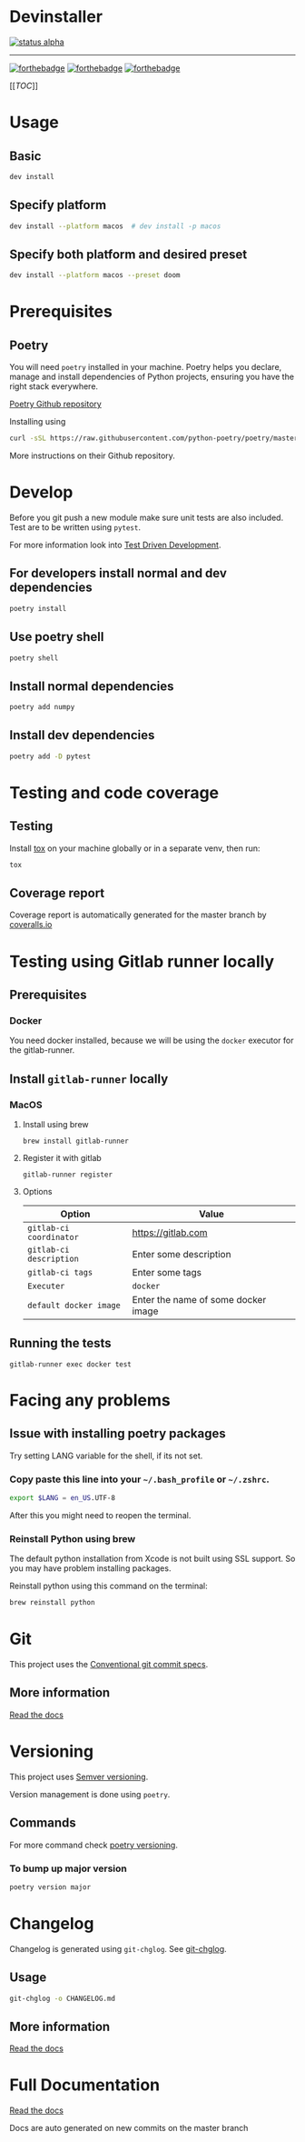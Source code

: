 # Devinstaller

[![status alpha](https://img.shields.io/badge/status-ALPHA-critical?style=for-the-badge&labelColor=gray)](https://gitlab.com/justinekizhak/devinstaller)

---

[![forthebadge](https://forthebadge.com/images/badges/uses-git.svg)](https://forthebadge.com)
[![forthebadge](https://forthebadge.com/images/badges/approved-by-george-costanza.svg)](https://forthebadge.com)
[![forthebadge](https://forthebadge.com/images/badges/certified-snoop-lion.svg)](https://forthebadge.com)

[[_TOC_]]

# Usage

## Basic

```sh
dev install
```

## Specify platform

```sh
dev install --platform macos  # dev install -p macos
```

## Specify both platform and desired preset

```sh
dev install --platform macos --preset doom
```

# Prerequisites

## Poetry

You will need `poetry` installed in your machine. Poetry helps you declare, manage and install dependencies of Python projects, ensuring you have the right stack everywhere.

[Poetry Github repository](https://github.com/python-poetry/poetry)

Installing using

```sh
curl -sSL https://raw.githubusercontent.com/python-poetry/poetry/master/get-poetry.py | python
```

More instructions on their Github repository.

# Develop

Before you git push a new module make sure unit tests are also included. Test are to be written using `pytest`.

For more information look into [Test Driven Development](https://www.freecodecamp.org/news/test-driven-development-what-it-is-and-what-it-is-not-41fa6bca02a2/).

## For developers install normal and dev dependencies

```sh
poetry install
```

## Use poetry shell

```sh
poetry shell
```

## Install normal dependencies

```sh
poetry add numpy
```

## Install dev dependencies

```sh
poetry add -D pytest
```

# Testing and code coverage

## Testing

Install [tox](https://tox.readthedocs.io/en/latest/index.html) on your machine globally or in a separate venv, then run:

```sh
tox
```

## Coverage report

Coverage report is automatically generated for the master branch by [coveralls.io](https://coveralls.io/gitlab/justinekizhak/devinstaller)

# Testing using Gitlab runner locally

## Prerequisites

### Docker

You need docker installed, because we will be using the `docker` executor for the gitlab-runner.

## Install `gitlab-runner` locally

### MacOS

1.  Install using brew

    ```
    brew install gitlab-runner
    ```

2.  Register it with gitlab

    ```
    gitlab-runner register
    ```

3.  Options

    | Option                  | Value                               |
    | ----------------------- | ----------------------------------- |
    | `gitlab-ci coordinator` | <https://gitlab.com>                |
    | `gitlab-ci description` | Enter some description              |
    | `gitlab-ci tags`        | Enter some tags                     |
    | `Executer`              | `docker`                            |
    | `default docker image`  | Enter the name of some docker image |

## Running the tests

```
gitlab-runner exec docker test
```

# Facing any problems

## Issue with installing poetry packages

Try setting LANG variable for the shell, if its not set.

### Copy paste this line into your `~/.bash_profile` or `~/.zshrc`.

```sh
export $LANG = en_US.UTF-8
```

After this you might need to reopen the terminal.

### Reinstall Python using brew

The default python installation from Xcode is not built using SSL support. So you may have problem installing packages.

Reinstall python using this command on the terminal:

```sh
brew reinstall python
```

# Git

This project uses the [Conventional git commit specs](https://www.conventionalcommits.org/en/v1.0.0/).

## More information

[Read the docs](https://devinstaller.readthedocs.io/en/latest/)

# Versioning

This project uses [Semver versioning](https://semver.org/).

Version management is done using `poetry`.

## Commands

For more command check [poetry versioning](https://python-poetry.org/docs/cli/#version).

### To bump up major version

```sh
poetry version major
```

# Changelog

Changelog is generated using `git-chglog`. See [git-chglog](https://github.com/git-chglog/git-chglog).

## Usage

```sh
git-chglog -o CHANGELOG.md
```

## More information

[Read the docs](https://devinstaller.readthedocs.io/en/latest/)

# Full Documentation

[Read the docs](https://devinstaller.readthedocs.io/en/latest/)

Docs are auto generated on new commits on the master branch
